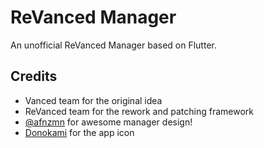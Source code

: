 # ReVanced Manager

An unofficial ReVanced Manager based on Flutter.

## Credits
- Vanced team for the original idea
- ReVanced team for the rework and patching framework
- <a href="https://github.com/afnzmn">@afnzmn</a> for awesome manager design!
- [Donokami](https://github.com/Donokami) for the app icon
